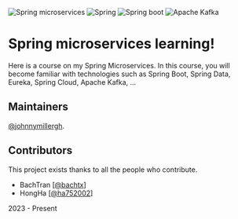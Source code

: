 ![Spring microservices](https://static.javatpoint.com/tutorial/microservices/images/microservices-tutorial.jpg)
![Spring](https://img.shields.io/badge/Spring-6DB33F?style=for-the-badge&logo=spring&logoColor=white) ![Spring boot](https://img.shields.io/badge/Spring_Boot-F2F4F9?style=for-the-badge&logo=spring-boot) ![Apache Kafka](https://img.shields.io/badge/Apache_Kafka-231F20?style=for-the-badge&logo=apache-kafka&logoColor=white)
# Spring microservices learning!

  
Here is a course on my Spring Microservices. In this course, you will become familiar with technologies such as Spring Boot, Spring Data, Eureka, Spring Cloud, Apache Kafka, ...



## Maintainers

[@johnnymillergh](https://github.com/johnnymillergh).

## Contributors

This project exists thanks to all the people who contribute. 

- BachTran [[@bachtx](https://github.com/bachtx13)]
- HongHa [[@ha752002](https://github.com/ha752002)]


2023 - Present